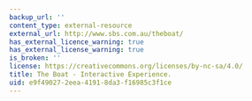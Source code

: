```yaml
---
backup_url: ''
content_type: external-resource
external_url: http://www.sbs.com.au/theboat/
has_external_licence_warning: true
has_external_license_warning: true
is_broken: ''
license: https://creativecommons.org/licenses/by-nc-sa/4.0/
title: The Boat - Interactive Experience.
uid: e9f49027-2eea-4191-8da3-f16985c3f1ce
---
```

